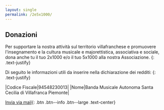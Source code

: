 ```yaml
---
layout: single
permalink: /2e5x1000/
---
```


## Donazioni

Per supportare la nostra attività sul territorio villafranchese e promuovere l'insegnamento e la cultura musicale e majorettistica, associativa e sociale, dona anche tu il tuo 2x1000 e/o il tuo 5x1000 alla nostra Associazione.
{: .text-justify}

Di seguito le informazioni utili da inserire nella dichiarazione dei redditi:
{: .text-justify}

|Codice Fiscale|94548230013|
|Nome|Banda Musicale Autonoma Santa Cecilia di Villafranca Piemonte|


[Invia via mail](mailto:""?Subject=Dati%202x1000%20e%205x1000&Body=Di%20seguito%20i%20dati%20da%20inserire%20nella%20dichiarazione%20dei%20redditi%3A%0A%0ACodice%20Fiscale%3A%20%2094548230013%0ANome%3A%20%20Banda%20Musicale%20Autonoma%20Santa%20Cecilia%20di%20Villafranca%20Piemonte){: .btn .btn--info .btn--large .text-center}